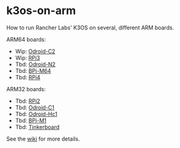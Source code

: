 # k3os-on-arm
How to run Rancher Labs' K3OS on several, different ARM boards.

ARM64 boards:
  * Wip: [Odroid-C2](https://github.com/pagong/k3os-on-arm/tree/master/arm64/odroid-c2)
  * Wip: [RPi3](https://github.com/pagong/k3os-on-arm/tree/master/arm64/raspberry-pi3)
  * Tbd: [Odroid-N2](https://github.com/pagong/k3os-on-arm/tree/master/arm64/odroid-n2)
  * Tbd: [BPi-M64](https://github.com/pagong/k3os-on-arm/tree/master/arm64/bananapi-m64)
  * Tbd: [RPi4](https://github.com/pagong/k3os-on-arm/tree/master/arm64/raspberry-pi4)

ARM32 boards:
  * Tbd: [RPi2](https://github.com/pagong/k3os-on-arm/tree/master/arm32/raspberry-pi2)
  * Tbd: [Odroid-C1](https://github.com/pagong/k3os-on-arm/tree/master/arm32/odroid-c1)
  * Tbd: [Odroid-Hc1](https://github.com/pagong/k3os-on-arm/tree/master/arm32/odroid-hc1)
  * Tbd: [BPi-M1](https://github.com/pagong/k3os-on-arm/tree/master/arm32/bananapi-m1)
  * Tbd: [Tinkerboard](https://github.com/pagong/k3os-on-arm/tree/master/arm32/tinkerboard)

See the [wiki](https://github.com/pagong/k3os-on-arm/wiki) for more details.
